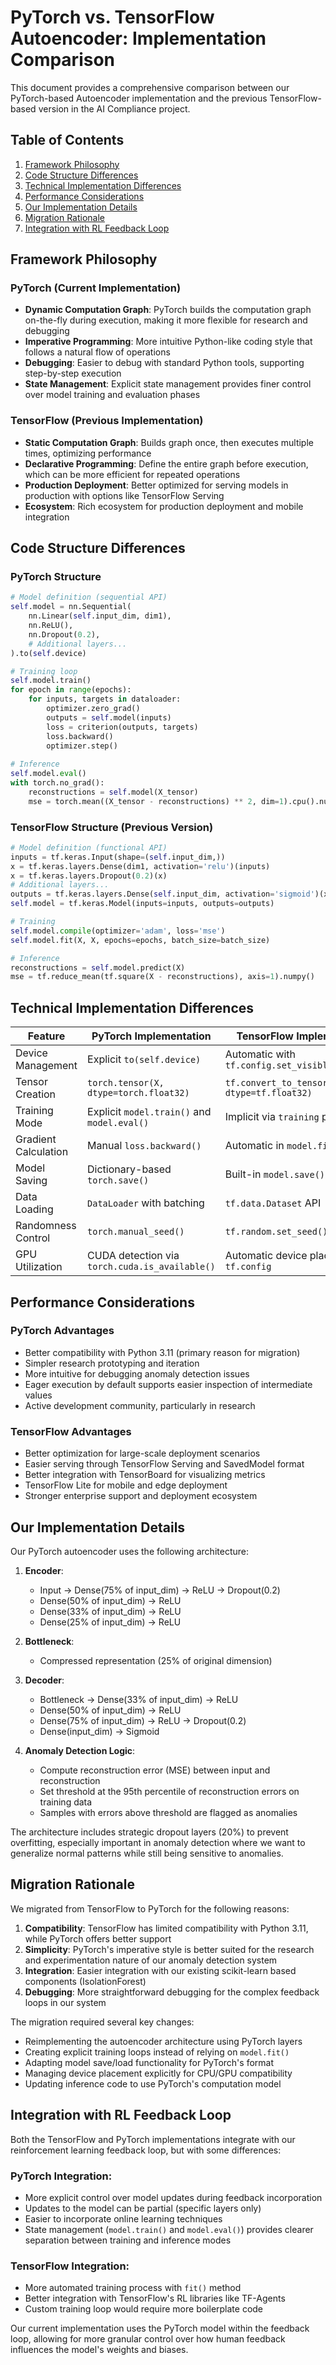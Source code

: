 # PyTorch vs. TensorFlow Autoencoder: Implementation Comparison

This document provides a comprehensive comparison between our PyTorch-based Autoencoder implementation and the previous TensorFlow-based version in the AI Compliance project.

## Table of Contents
1. [Framework Philosophy](#framework-philosophy)
2. [Code Structure Differences](#code-structure-differences)
3. [Technical Implementation Differences](#technical-implementation-differences)
4. [Performance Considerations](#performance-considerations)
5. [Our Implementation Details](#our-implementation-details)
6. [Migration Rationale](#migration-rationale)
7. [Integration with RL Feedback Loop](#integration-with-rl-feedback-loop)

## Framework Philosophy

### PyTorch (Current Implementation)
- **Dynamic Computation Graph**: PyTorch builds the computation graph on-the-fly during execution, making it more flexible for research and debugging
- **Imperative Programming**: More intuitive Python-like coding style that follows a natural flow of operations
- **Debugging**: Easier to debug with standard Python tools, supporting step-by-step execution
- **State Management**: Explicit state management provides finer control over model training and evaluation phases

### TensorFlow (Previous Implementation)
- **Static Computation Graph**: Builds graph once, then executes multiple times, optimizing performance
- **Declarative Programming**: Define the entire graph before execution, which can be more efficient for repeated operations
- **Production Deployment**: Better optimized for serving models in production with options like TensorFlow Serving
- **Ecosystem**: Rich ecosystem for production deployment and mobile integration

## Code Structure Differences

### PyTorch Structure
```python
# Model definition (sequential API)
self.model = nn.Sequential(
    nn.Linear(self.input_dim, dim1),
    nn.ReLU(),
    nn.Dropout(0.2),
    # Additional layers...
).to(self.device)

# Training loop
self.model.train()
for epoch in range(epochs):
    for inputs, targets in dataloader:
        optimizer.zero_grad()
        outputs = self.model(inputs)
        loss = criterion(outputs, targets)
        loss.backward()
        optimizer.step()
        
# Inference
self.model.eval()
with torch.no_grad():
    reconstructions = self.model(X_tensor)
    mse = torch.mean((X_tensor - reconstructions) ** 2, dim=1).cpu().numpy()
```

### TensorFlow Structure (Previous Version)
```python
# Model definition (functional API)
inputs = tf.keras.Input(shape=(self.input_dim,))
x = tf.keras.layers.Dense(dim1, activation='relu')(inputs)
x = tf.keras.layers.Dropout(0.2)(x)
# Additional layers...
outputs = tf.keras.layers.Dense(self.input_dim, activation='sigmoid')(x)
self.model = tf.keras.Model(inputs=inputs, outputs=outputs)

# Training
self.model.compile(optimizer='adam', loss='mse')
self.model.fit(X, X, epochs=epochs, batch_size=batch_size)

# Inference
reconstructions = self.model.predict(X)
mse = tf.reduce_mean(tf.square(X - reconstructions), axis=1).numpy()
```

## Technical Implementation Differences

| Feature | PyTorch Implementation | TensorFlow Implementation |
|---------|------------------------|---------------------------|
| Device Management | Explicit `to(self.device)` | Automatic with `tf.config.set_visible_devices()` |
| Tensor Creation | `torch.tensor(X, dtype=torch.float32)` | `tf.convert_to_tensor(X, dtype=tf.float32)` |
| Training Mode | Explicit `model.train()` and `model.eval()` | Implicit via `training` parameter |
| Gradient Calculation | Manual `loss.backward()` | Automatic in `model.fit()` |
| Model Saving | Dictionary-based `torch.save()` | Built-in `model.save()` |
| Data Loading | `DataLoader` with batching | `tf.data.Dataset` API |
| Randomness Control | `torch.manual_seed()` | `tf.random.set_seed()` |
| GPU Utilization | CUDA detection via `torch.cuda.is_available()` | Automatic device placement via `tf.config` |

## Performance Considerations

### PyTorch Advantages
- Better compatibility with Python 3.11 (primary reason for migration)
- Simpler research prototyping and iteration
- More intuitive for debugging anomaly detection issues
- Eager execution by default supports easier inspection of intermediate values
- Active development community, particularly in research

### TensorFlow Advantages
- Better optimization for large-scale deployment scenarios
- Easier serving through TensorFlow Serving and SavedModel format
- Better integration with TensorBoard for visualizing metrics
- TensorFlow Lite for mobile and edge deployment
- Stronger enterprise support and deployment ecosystem

## Our Implementation Details

Our PyTorch autoencoder uses the following architecture:

1. **Encoder**:
   - Input → Dense(75% of input_dim) → ReLU → Dropout(0.2)
   - Dense(50% of input_dim) → ReLU
   - Dense(33% of input_dim) → ReLU
   - Dense(25% of input_dim) → ReLU

2. **Bottleneck**: 
   - Compressed representation (25% of original dimension)

3. **Decoder**:
   - Bottleneck → Dense(33% of input_dim) → ReLU
   - Dense(50% of input_dim) → ReLU
   - Dense(75% of input_dim) → ReLU → Dropout(0.2)
   - Dense(input_dim) → Sigmoid

4. **Anomaly Detection Logic**:
   - Compute reconstruction error (MSE) between input and reconstruction
   - Set threshold at the 95th percentile of reconstruction errors on training data
   - Samples with errors above threshold are flagged as anomalies

The architecture includes strategic dropout layers (20%) to prevent overfitting, especially important in anomaly detection where we want to generalize normal patterns while still being sensitive to anomalies.

## Migration Rationale

We migrated from TensorFlow to PyTorch for the following reasons:

1. **Compatibility**: TensorFlow has limited compatibility with Python 3.11, while PyTorch offers better support
2. **Simplicity**: PyTorch's imperative style is better suited for the research and experimentation nature of our anomaly detection system
3. **Integration**: Easier integration with our existing scikit-learn based components (IsolationForest)
4. **Debugging**: More straightforward debugging for the complex feedback loops in our system

The migration required several key changes:
- Reimplementing the autoencoder architecture using PyTorch layers
- Creating explicit training loops instead of relying on `model.fit()`
- Adapting model save/load functionality for PyTorch's format
- Managing device placement explicitly for CPU/GPU compatibility
- Updating inference code to use PyTorch's computation model

## Integration with RL Feedback Loop

Both the TensorFlow and PyTorch implementations integrate with our reinforcement learning feedback loop, but with some differences:

### PyTorch Integration:
- More explicit control over model updates during feedback incorporation
- Updates to the model can be partial (specific layers only)
- Easier to incorporate online learning techniques
- State management (`model.train()` and `model.eval()`) provides clearer separation between training and inference modes

### TensorFlow Integration:
- More automated training process with `fit()` method
- Better integration with TensorFlow's RL libraries like TF-Agents
- Custom training loop would require more boilerplate code

Our current implementation uses the PyTorch model within the feedback loop, allowing for more granular control over how human feedback influences the model's weights and biases.
